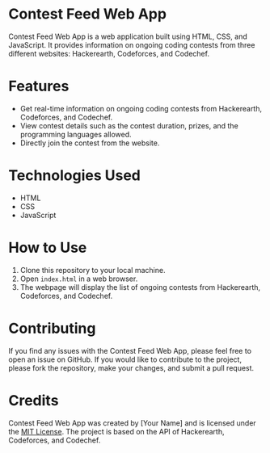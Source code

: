 # Contest Feed Web App

Contest Feed Web App is a web application built using HTML, CSS, and JavaScript. It provides information on ongoing coding contests from three different websites: Hackerearth, Codeforces, and Codechef.

# Features

- Get real-time information on ongoing coding contests from Hackerearth, Codeforces, and Codechef.
- View contest details such as the contest duration, prizes, and the programming languages allowed.
- Directly join the contest from the website.

# Technologies Used

- HTML
- CSS
- JavaScript

# How to Use

1. Clone this repository to your local machine.
2. Open `index.html` in a web browser.
3. The webpage will display the list of ongoing contests from Hackerearth, Codeforces, and Codechef.

# Contributing

If you find any issues with the Contest Feed Web App, please feel free to open an issue on GitHub. If you would like to contribute to the project, please fork the repository, make your changes, and submit a pull request.

# Credits

Contest Feed Web App was created by [Your Name] and is licensed under the [MIT License](https://opensource.org/licenses/MIT). The project is based on the API of Hackerearth, Codeforces, and Codechef.
